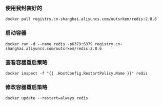 ### 使用我封装好的

```
docker pull registry.cn-shanghai.aliyuncs.com/outsrkem/redis:2.8.6
```

### 启动容器

```
docker run -d --name redis -p6379:6379 registry.cn-shanghai.aliyuncs.com/outsrkem/redis:2.8.6
```

### 查看容器重启策略

```
docker inspect -f "{{ .HostConfig.RestartPolicy.Name }}" redis
```

### 修改容器重启策略

```
docker update --restart=always redis
```
